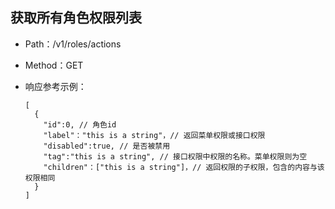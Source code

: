 ## 获取所有角色权限列表
- Path：/v1/roles/actions

- Method：GET

- 响应参考示例：
  ```
  [
    {
      "id":0, // 角色id
      "label"："this is a string"，// 返回菜单权限或接口权限
      "disabled":true, // 是否被禁用
      "tag":"this is a string", // 接口权限中权限的名称。菜单权限则为空
      "children"：["this is a string"]，// 返回权限的子权限，包含的内容与该权限相同
    }
  ] 